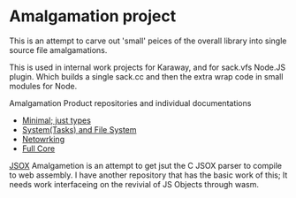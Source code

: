 
# Amalgamation project

This is an attempt to carve out 'small' peices of the overall library into single source file
amalgamations.

This is used in internal work projects for Karaway, and for sack.vfs Node.JS plugin.  Which builds
a single sack.cc and then the extra wrap code in small modules for Node.

Amalgamation Product repositories and individual documentations

 - [Minimal; just types](https://github.com/d3x0r/micro-C-Boost-Types)
 - [System(Tasks) and File System](https://github.com/d3x0r/micro-C-Boost-FileSystem)
 - [Netowrking](https://github.com/d3x0r/micro-C-Boost-Network)
 - [Full Core](https://github.com/d3x0r/micro-C-Boost-Core)


[JSOX](JSOX) Amalgametion is an attempt to get jsut the C JSOX parser to compile to web assembly.
I have another repository that has the basic work of this;  It needs work interfaceing on the 
revivial of JS Objects through wasm.

